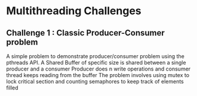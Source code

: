 # Multithreading Challenges 

## Challenge 1 : Classic Producer-Consumer problem
A simple problem to demonstrate producer/consumer problem using the pthreads API.
A Shared Buffer of specific size is shared between a single producer and a consumer
Producer does n write operations and consumer thread keeps reading from the buffer
The problem involves using mutex to lock critical section and counting semaphores to keep track of elements filled
